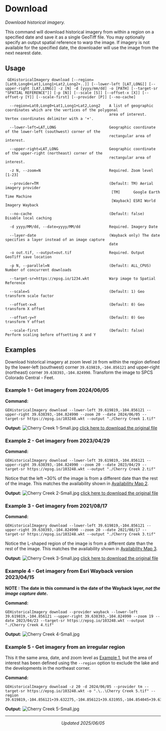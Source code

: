 # Download
_Download historical imagery._

This command will download historical imagery from within a region on a specified date and save it as a single GeoTiff file. You may optionally specify an output spatial reference to warp the image.
If imagery is not available for the specified date, the downloader will use the image from the next nearest date.

## Usage
```Console
 GEHistoricalImagery download [--region=[Lat0,Long0+Lat1,Long1+Lat2,Long2+..]] [--lower-left [LAT,LONG]] [--upper-right [LAT,LONG]] -z [N] -d [yyyy/mm/dd] -o [PATH] [--target-sr "SPATIAL REFERENCE"]] [-p [N]] [--scale [S]] [--offset-x [X]] [--offset-y [Y]] [--scale-first] [--provider [P]] [--no-cache]

  --region=Lat0,Long0+Lat1,Long1+Lat2,Long2    A list of geographic coordinates which are the vertices of the polygonal
                                               area of interest. Vertex coordinates delimiter with a '+'.

  --lower-left=LAT,LONG                        Geographic coordinate of the lower-left (southwest) corner of the
                                               rectangular area of interest.

  --upper-right=LAT,LONG                       Geographic coordinate of the upper-right (northeast) corner of the
                                               rectangular area of interest.

  -z N, --zoom=N                               Required. Zoom level [1-23]

  --provider=TM                                (Default: TM) Aerial imagery provider
                                                [TM]      Google Earth Time Machine
                                                [Wayback] ESRI World Imagery Wayback

  --no-cache                                   (Default: false) Disable local caching

  -d yyyy/MM/dd, --date=yyyy/MM/dd             Required. Imagery Date

  --layer-date                                 (Wayback only) The date specifies a layer instead of an image capture
                                               date

  -o out.tif, --output=out.tif                 Required. Output GeoTiff save location

  -p N, --parallel=N                           (Default: ALL_CPUS) Number of concurrent downloads

  --target-sr=https://epsg.io/1234.wkt         Warp image to Spatial Reference

  --scale=S                                    (Default: 1) Geo transform scale factor

  --offset-x=X                                 (Default: 0) Geo transform X offset

  --offset-y=Y                                 (Default: 0) Geo transform Y offset

  --scale-first                                (Default: false) Perform scaling before offsetting X and Y
```

## Examples
Download historical imagery at zoom level `20` from within the region defined by the lower-left (southwest) corner `39.619819,-104.856121` and upper-right (northeast) corner `39.638393,-104.824990`. Transform the image to SPCS Colorado Central - Feet.

### Example 1 - Get imagery from 2024/06/05

   **Command:**
   ```Console
   GEHistoricalImagery download --lower-left 39.619819,-104.856121 --upper-right 39.638393,-104.824990 --zoom 20 --date 2024/06/05 --target-sr https://epsg.io/103248.wkt --output "./Cherry Creek 1.tif"
   ```
   **Output:**
   ![Cherry Creek 1-Small.jpg](assets/Cherry%20Creek%201-Small.jpg)
   [click here to download the original file](../../../raw/d607b9c7f8851316ff893ed02396c95bb55391ef/docs/assets/Cherry%20Creek%201.tif)

### Example 2 - Get imagery from 2023/04/29

   **Command:**
   ```Console
   GEHistoricalImagery download --lower-left 39.619819,-104.856121 --upper-right 39.638393,-104.824990 --zoom 20 --date 2023/04/29 --target-sr https://epsg.io/103248.wkt --output "./Cherry Creek 2.tif"
   ```
   Notice that the left ~30% of the image is from a different date than the rest of the image. This matches the availability shown in [Availability Map 2](availability.md#availability-map-2---imagery-from-20230429).
   
   **Output:**
   ![Cherry Creek 2-Small.jpg](assets/Cherry%20Creek%202-Small.jpg)
   [click here to download the original file](../../../raw/d607b9c7f8851316ff893ed02396c95bb55391ef/docs/assets/Cherry%20Creek%202.tif)

### Example 3 -  Get imagery from 2021/08/17

   **Command:**
   ```Console
   GEHistoricalImagery download --lower-left 39.619819,-104.856121 --upper-right 39.638393,-104.824990 --zoom 20 --date 2021/08/17 --target-sr https://epsg.io/103248.wkt --output "./Cherry Creek 3.tif"
   ```
   Notice the L-shaped region of the image is from a different date than the rest of the image. This matches the availability shown in [Availability Map 3](availability.md#availability-map-3---imagery-from-20210517).

   **Output:**
   ![Cherry Creek 3-Small.jpg](assets/Cherry%20Creek%203-Small.jpg)
   [click here to download the original file](../../../raw/d607b9c7f8851316ff893ed02396c95bb55391ef/docs/assets/Cherry%20Creek%203.tif)

### Example 4 -  Get imagery from Esri Wayback version 2023/04/15

   **NOTE : The date in this command is the date of the Wayback layer, _not the image capture date_.**
   
   **Command:**
   ```Console
   GEHistoricalImagery download --provider wayback --lower-left 39.619819,-104.856121 --upper-right 39.638393,-104.824990 --zoom 19 --date 2023/04/23 --target-sr https://epsg.io/103248.wkt --output "./Cherry Creek 4.tif"
   ```

   **Output:**
   ![Cherry Creek 4-Small.jpg](assets/Cherry%20Creek%204-Small.jpg)

### Example 5 - Get imagery from an irregular region

   This it the same area, date, and zoom level as [Example 1](#example-1---get-imagery-from-20240605), but the area of interest has been defined using the `--region` option to exclude the lake and the developments in the northeast corner.

   **Command:**
   ```Console
   GEHistoricalImagery download -z 20 -d 2024/06/05 --provider tm --target-sr https://epsg.io/103248.wkt -o ".\..\Cherry Creek 5.tif" --region 39.619819,-104.856121+39.632275,-104.856121+39.631955,-104.854045+39.632230,-104.851632+39.631864,-104.850180+39.631864,-104.848694+39.632139,-104.846911+39.633238,-104.845782+39.634108,-104.843761+39.635345,-104.842513+39.637268,-104.841860+39.638393,-104.841563+39.638393,-104.828670+39.636859,-104.828686+39.636081,-104.828567+39.635228,-104.828357+39.634643,-104.828082+39.629716,-104.824990+39.619819,-104.824990
   ```

   **Output:**
   ![Cherry Creek 5-Small.jpg](assets/Cherry%20Creek%205-Small.jpg)

************************
<p align="center"><i>Updated 2025/06/05</i></p>
